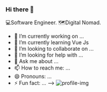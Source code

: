 
### Hi there 👋

💻Software Engineer. 🗺️Digital Nomad.

- 🔭 I’m currently working on ...
- 🌱 I’m currently learning  Vue Js 
- 👯 I’m looking to collaborate on ...
- 🤔 I’m looking for help with ...
- 💬 Ask me about ...
- 📫 How to reach me: ...
- 😄 Pronouns: ...
- ⚡ Fun fact: ...
-->
![profile-img](https://user-images.githubusercontent.com/64472285/111705673-61ccde00-8841-11eb-91d8-e03cc5f27139.png)

